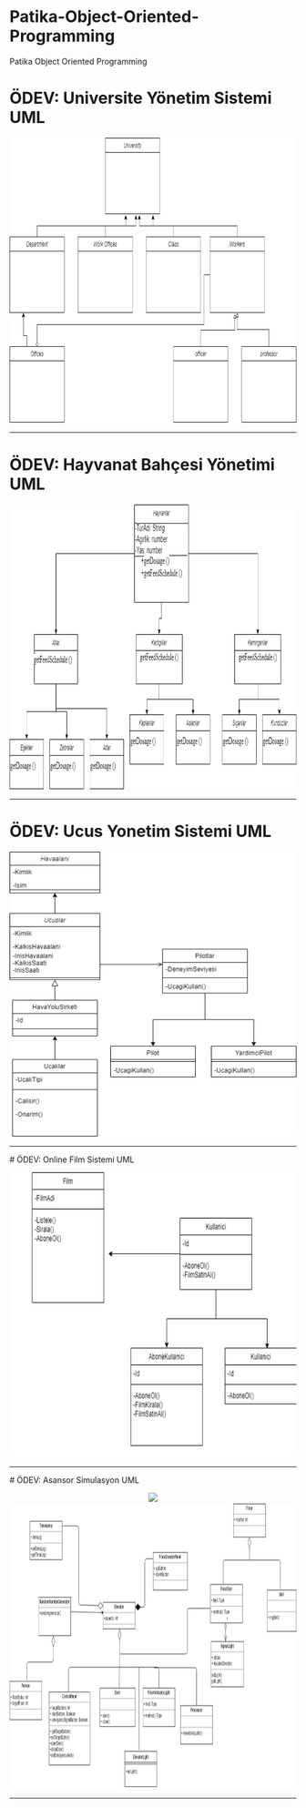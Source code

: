 # Patika-Object-Oriented-Programming
Patika Object Oriented Programming

# ÖDEV: Universite Yönetim Sistemi UML
<p align="center">
  <img src="https://github.com/betul-yilmaz/Patika-Object-Oriented-Programming/blob/main/Universite%20Yonetim%20Sistemi%20UML.png" width="800" height="500" alt=".netProject">
</p>

<hr/>

# ÖDEV: Hayvanat Bahçesi Yönetimi UML
<p align="center">
  <img src="https://github.com/betul-yilmaz/Patika-Object-Oriented-Programming/blob/main/HayvanatBahcesiYonetimi.png" width="800" height="500" alt=".netProject">
</p>

<hr/>

# ÖDEV: Ucus Yonetim Sistemi UML
<p align="center">
  <img src="https://github.com/betul-yilmaz/Patika-Object-Oriented-Programming/blob/main/UcusYonetimSistemi.png" width="800" height="500" alt=".netProject">
</p>

<hr/>
# ÖDEV: Online Film Sistemi UML
<p align="center">
  <img src="https://github.com/betul-yilmaz/Patika-Object-Oriented-Programming/blob/main/OnlineFilmSistemi.png" width="800" height="500" alt=".netProject">
</p>

<hr/>
# ÖDEV: Asansor Simulasyon UML
<p align="center">
  <img src="# ÖDEV: Online Film Sistemi UML
<p align="center">
  <img src="https://github.com/betul-yilmaz/Patika-Object-Oriented-Programming/blob/main/AsansorSimulasyon.jpg" width="800" height="500" alt=".netProject">
</p>

<hr/>

